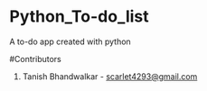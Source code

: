 # Python_To-do_list
A to-do app created with python

#Contributors
1. Tanish Bhandwalkar - scarlet4293@gmail.com
